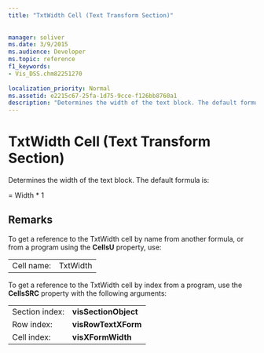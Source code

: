 ```yaml
---
title: "TxtWidth Cell (Text Transform Section)"
 
 
manager: soliver
ms.date: 3/9/2015
ms.audience: Developer
ms.topic: reference
f1_keywords:
- Vis_DSS.chm82251270
 
localization_priority: Normal
ms.assetid: e2215c67-25fa-1d75-9cce-f126bb8760a1
description: "Determines the width of the text block. The default formula is:"
---
```


# TxtWidth Cell (Text Transform Section)

Determines the width of the text block. The default formula is:
  
= Width \* 1
  
## Remarks

To get a reference to the TxtWidth cell by name from another formula, or from a program using the **CellsU** property, use: 
  
|||
|:-----|:-----|
| Cell name:  <br/> | TxtWidth  <br/> |
   
To get a reference to the TxtWidth cell by index from a program, use the **CellsSRC** property with the following arguments: 
  
|||
|:-----|:-----|
| Section index:  <br/> |**visSectionObject** <br/> |
| Row index:  <br/> |**visRowTextXForm** <br/> |
| Cell index:  <br/> |**visXFormWidth** <br/> |
   

